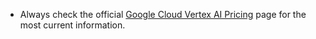 *   Always check the official [Google Cloud Vertex AI Pricing](https://cloud.google.com/vertex-ai/pricing) page for the most current information.
